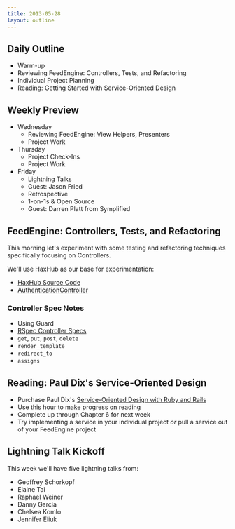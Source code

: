 ```yaml
---
title: 2013-05-28
layout: outline
---
```


## Daily Outline

* Warm-up
* Reviewing FeedEngine: Controllers, Tests, and Refactoring
* Individual Project Planning
* Reading: Getting Started with Service-Oriented Design

## Weekly Preview

* Wednesday
  * Reviewing FeedEngine: View Helpers, Presenters
  * Project Work
* Thursday
  * Project Check-Ins
  * Project Work
* Friday
  * Lightning Talks
  * Guest: Jason Fried
  * Retrospective
  * 1-on-1s & Open Source
  * Guest: Darren Platt from Symplified

## FeedEngine: Controllers, Tests, and Refactoring

This morning let's experiment with some testing and refactoring techniques specifically focusing on Controllers.

We'll use HaxHub as our base for experimentation:

* [HaxHub Source Code](https://github.com/blairand/alpha-feed-engine)
* [AuthenticationController](https://github.com/blairand/alpha-feed-engine/blob/master/app/controllers/authentication_controller.rb)

### Controller Spec Notes

* Using Guard
* [RSpec Controller Specs](https://www.relishapp.com/rspec/rspec-rails/docs/controller-specs)
* `get`, `put`, `post`, `delete`
* `render_template`
* `redirect_to`
* `assigns`

## Reading: Paul Dix's Service-Oriented Design

* Purchase Paul Dix's [Service-Oriented Design with Ruby and Rails](http://www.amazon.com/gp/product/0321659368/ref=as_li_ss_tl?ie=UTF8&camp=1789&creative=390957&creativeASIN=0321659368&linkCode=as2&tag=jumplab-20)
* Use this hour to make progress on reading
* Complete up through Chapter 6 for next week
* Try implementing a service in your individual project *or* pull a service out of your FeedEngine project

## Lightning Talk Kickoff

This week we'll have five lightning talks from:

* Geoffrey Schorkopf
* Elaine Tai
* Raphael Weiner
* Danny Garcia
* Chelsea Komlo
* Jennifer Eliuk

